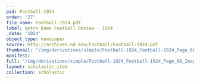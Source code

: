 ```yaml
---
pid: Football-1924
order: '27'
file_name: Football-1924.pdf
label: Notre Dame Football Review - 1924
_date: '1924'
object_type: newspaper
source: http://archives.nd.edu/Football/Football-1924.pdf
thumbnail: "/img/derivatives/simple/Football-1924_Football-1924_Page_68_Image_0001/thumbnail.jpg"
manifest:
full: "/img/derivatives/simple/Football-1924_Football-1924_Page_68_Image_0001/fullwidth.jpg"
layout: scholastic_item
collection: scholastic
---
```

